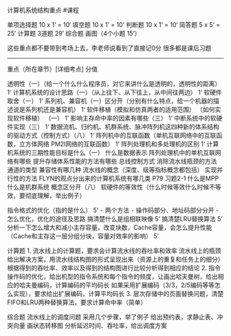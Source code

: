 计算机系统结构重点
#课程

单项选择题 10 x 1‘ = 10‘
填空题 10 x 1’ = 10’
判断题 10 x 1‘ = 10‘
简答题 5 x 5‘ = 25’
计算题 3道题 29’
综合题 画图（4个小题 15‘）

这些重点都不要带到考场上去，李老师说看到了直接记0分
很多都是课后习题

---

重点（所在章节）[详细考点] 分值

透明性（一）（给一个什么什么程序员，对它来讲什么是透明的，透明性的距离） 1‘
计算机系统的设计思路（一）（从上往下、从下往上，从中间往两边） 1‘
软硬件取舍（一） 1’
系列机、兼容机（一）区分开（分别有什么特点，给一个机器的描述说是系列机还是兼容机） 1‘
软件移植（模拟和仿真两者的适用范围） （如何实现软件移植） （一） 1’
影响主存命中率的因素有哪些（三） 1‘
中断系统中的软硬件实现（三） 1‘
数据流机、归约机、机群系统、脉冲阵列机这四种新的体系结构的驱动方式（控制方式）（八） 1’
阵列机中的互联函数（单机互联网络中的互联函数，立方体网络 PM2I网络的互联函数） 1‘
阵列处理机和多处理机的区别 1‘
计算机系统的三期性能目标是什么（一） 
什么是数据表示 
阵列处理机中的单机互联网络有哪些
提升存储体系性能的方法有哪些
总线控制方式
消除流水线瓶颈的方法
通道的类型
兼容性有哪几种
流水线的概念（深度、级等指标概念都包括）
实现并行性的方法
FLYN的观点分出来的计算机系统有哪几类
P79 习题2-1
什么是MPP 什么是机群系统 概念区分开（八）
软硬件的等效性（什么时候等效什么时候不等效，要彻底理解，举出例子）

指令格式的优化（指的是什么） 5‘
	⁃	两个方法
	⁃	操作码部分、地址码部分分开
	⁃	怎么优化，优化的途径及思路
搞清楚什么是组相联映像 5‘
搞清楚LRU替换算法 5’
分析一下怎么增大和减小主存容量，改变块数，Cache容量，会怎么提升性能（Cache和主存这一层分组分块，容量对效率的影响） 5‘


计算题
1.
流水线上的计算题，要求会计算流水线的吞吐率和效率
流水线上的瓶颈 给出解决方案，用流水线结构图的形式呈现出来（资源上的重复和任务上的细分）
根据得到的吞吐率、效率以及得到的结构图进行比较分析得到相应的结论
2.
指令操作码的优化，给出机型的指令系统和每个指令的频度，让画出哈夫曼树，给出相应的哈夫曼编码，计算编码的平均码长
如果采用扩展编码（3/3，2/5编码等等怎么实现），要求给出扩展编码，计算平均码长
3.
层次存储中的页面替换问题，清楚FIFO和LRU两种替换算法，要求计算命中率（简单）

综合题
流水线上的调度问题
采用几个步骤，举了例子
给出预约表，求静止表、冲突向量
画状态转移图
分析延迟时间、吞吐率，给出调度方案
